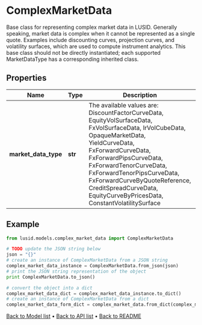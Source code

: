 # ComplexMarketData

Base class for representing complex market data in LUSID.  Generally speaking, market data is complex when it cannot be represented as a single quote.  Examples include discounting curves, projection curves, and volatility surfaces, which are used to compute instrument analytics.  This base class should not be directly instantiated; each supported MarketDataType has a corresponding inherited class.

## Properties
Name | Type | Description | Notes
------------ | ------------- | ------------- | -------------
**market_data_type** | **str** | The available values are: DiscountFactorCurveData, EquityVolSurfaceData, FxVolSurfaceData, IrVolCubeData, OpaqueMarketData, YieldCurveData, FxForwardCurveData, FxForwardPipsCurveData, FxForwardTenorCurveData, FxForwardTenorPipsCurveData, FxForwardCurveByQuoteReference, CreditSpreadCurveData, EquityCurveByPricesData, ConstantVolatilitySurface | 

## Example

```python
from lusid.models.complex_market_data import ComplexMarketData

# TODO update the JSON string below
json = "{}"
# create an instance of ComplexMarketData from a JSON string
complex_market_data_instance = ComplexMarketData.from_json(json)
# print the JSON string representation of the object
print ComplexMarketData.to_json()

# convert the object into a dict
complex_market_data_dict = complex_market_data_instance.to_dict()
# create an instance of ComplexMarketData from a dict
complex_market_data_form_dict = complex_market_data.from_dict(complex_market_data_dict)
```
[Back to Model list](../README.md#documentation-for-models) &#8226; [Back to API list](../README.md#documentation-for-api-endpoints) &#8226; [Back to README](../README.md)


